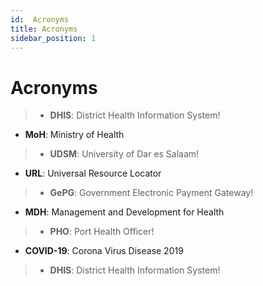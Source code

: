 ```yaml
---
id:  Acronyms
title: Acronyms
sidebar_position: 1
---
```





# Acronyms 

>- **DHIS**: District Health Information System!
- **MoH**: Ministry of Health
>- **UDSM**: University of Dar es Salaam!
- **URL**: Universal Resource Locator
>- **GePG**: Government Electronic Payment Gateway!
- **MDH**: Management and Development for Health
>- **PHO**: Port Health Officer!
- **COVID-19**: Corona Virus Disease 2019
>- **DHIS**: District Health Information System!
